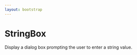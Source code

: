 ```yaml
---
layout: bootstrap
---
```


# StringBox

Display a dialog box prompting the user to enter a string value.



